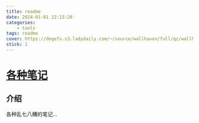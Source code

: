 ```yaml
---
title: readme
date: 2024-01-01 22:13:26
categories: 
    - tools
tags: readme
cover: https://dogefs.s3.ladydaily.com/~/source/wallhaven/full/qz/wallhaven-qzppz5.png?w=2560&h=1440&fmt=webp
stick: 1
---
```


# [各种笔记](https://gitee.com/clibin/various-notes)

## 介绍

各种乱七八糟的笔记...

